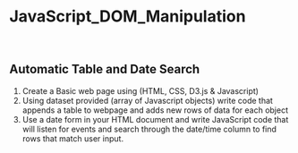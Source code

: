 # JavaScript_DOM_Manipulation
<br>

## Automatic Table and Date Search
1. Create a Basic web page using (HTML, CSS, D3.js & Javascript)
2. Using dataset provided (array of Javascript objects) write code that appends a table to webpage and adds new rows of data for each object
3. Use a date form in your HTML document and write JavaScript code that will listen for events and search through the date/time column to find rows that match user input.


